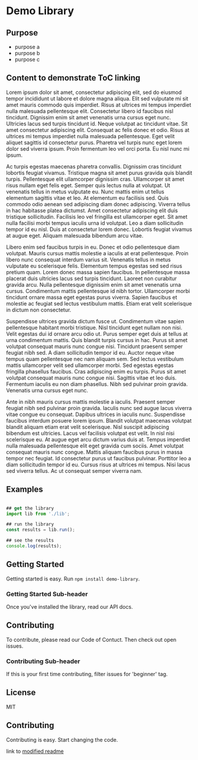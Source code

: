 # Demo Library

## Purpose

+ purpose a
+ purpose b
+ purpose c

## Content to demonstrate ToC linking
Lorem ipsum dolor sit amet, consectetur adipiscing elit, sed do eiusmod tempor incididunt ut labore et dolore magna aliqua. Elit sed vulputate mi sit amet mauris commodo quis imperdiet. Risus at ultrices mi tempus imperdiet nulla malesuada pellentesque elit. Consectetur libero id faucibus nisl tincidunt. Dignissim enim sit amet venenatis urna cursus eget nunc. Ultricies lacus sed turpis tincidunt id. Neque volutpat ac tincidunt vitae. Sit amet consectetur adipiscing elit. Consequat ac felis donec et odio. Risus at ultrices mi tempus imperdiet nulla malesuada pellentesque. Eget velit aliquet sagittis id consectetur purus. Pharetra vel turpis nunc eget lorem dolor sed viverra ipsum. Proin fermentum leo vel orci porta. Eu nisl nunc mi ipsum.

Ac turpis egestas maecenas pharetra convallis. Dignissim cras tincidunt lobortis feugiat vivamus. Tristique magna sit amet purus gravida quis blandit turpis. Pellentesque elit ullamcorper dignissim cras. Ullamcorper sit amet risus nullam eget felis eget. Semper quis lectus nulla at volutpat. Ut venenatis tellus in metus vulputate eu. Nunc mattis enim ut tellus elementum sagittis vitae et leo. At elementum eu facilisis sed. Quis commodo odio aenean sed adipiscing diam donec adipiscing. Viverra tellus in hac habitasse platea dictumst. Amet consectetur adipiscing elit duis tristique sollicitudin. Facilisis leo vel fringilla est ullamcorper eget. Sit amet nulla facilisi morbi tempus iaculis urna id volutpat. Leo a diam sollicitudin tempor id eu nisl. Duis at consectetur lorem donec. Lobortis feugiat vivamus at augue eget. Aliquam malesuada bibendum arcu vitae.

Libero enim sed faucibus turpis in eu. Donec et odio pellentesque diam volutpat. Mauris cursus mattis molestie a iaculis at erat pellentesque. Proin libero nunc consequat interdum varius sit. Venenatis tellus in metus vulputate eu scelerisque felis. Elementum tempus egestas sed sed risus pretium quam. Lorem donec massa sapien faucibus. In pellentesque massa placerat duis ultricies lacus sed turpis tincidunt. Laoreet non curabitur gravida arcu. Nulla pellentesque dignissim enim sit amet venenatis urna cursus. Condimentum mattis pellentesque id nibh tortor. Ullamcorper morbi tincidunt ornare massa eget egestas purus viverra. Sapien faucibus et molestie ac feugiat sed lectus vestibulum mattis. Etiam erat velit scelerisque in dictum non consectetur.

Suspendisse ultrices gravida dictum fusce ut. Condimentum vitae sapien pellentesque habitant morbi tristique. Nisl tincidunt eget nullam non nisi. Velit egestas dui id ornare arcu odio ut. Purus semper eget duis at tellus at urna condimentum mattis. Quis blandit turpis cursus in hac. Purus sit amet volutpat consequat mauris nunc congue nisi. Tincidunt praesent semper feugiat nibh sed. A diam sollicitudin tempor id eu. Auctor neque vitae tempus quam pellentesque nec nam aliquam sem. Sed lectus vestibulum mattis ullamcorper velit sed ullamcorper morbi. Sed egestas egestas fringilla phasellus faucibus. Cras adipiscing enim eu turpis. Purus sit amet volutpat consequat mauris nunc congue nisi. Sagittis vitae et leo duis. Fermentum iaculis eu non diam phasellus. Nibh sed pulvinar proin gravida. Venenatis urna cursus eget nunc.

Ante in nibh mauris cursus mattis molestie a iaculis. Praesent semper feugiat nibh sed pulvinar proin gravida. Iaculis nunc sed augue lacus viverra vitae congue eu consequat. Dapibus ultrices in iaculis nunc. Suspendisse faucibus interdum posuere lorem ipsum. Blandit volutpat maecenas volutpat blandit aliquam etiam erat velit scelerisque. Nisl suscipit adipiscing bibendum est ultricies. Lacus vel facilisis volutpat est velit. In nisl nisi scelerisque eu. At augue eget arcu dictum varius duis at. Tempus imperdiet nulla malesuada pellentesque elit eget gravida cum sociis. Amet volutpat consequat mauris nunc congue. Mattis aliquam faucibus purus in massa tempor nec feugiat. Id consectetur purus ut faucibus pulvinar. Porttitor leo a diam sollicitudin tempor id eu. Cursus risus at ultrices mi tempus. Nisi lacus sed viverra tellus. Ac ut consequat semper viverra nam.

## Examples

```javascript

## get the library
import lib from './lib';

## run the library
const results = lib.run();

## see the results
console.log(results);

```

## Getting Started

Getting started is easy. Run `npm install demo-library`.

### Getting Started Sub-header

Once you've installed the library, read our API docs.

## Contributing

To contribute, please read our Code of Contuct. Then check out open issues.

### Contributing Sub-header

If this is your first time contributing, filter issues for 'beginner' tag.

## License

MIT

## Contributing 

Contributing is easy. Start changing the code.

link to [modified readme](example.out.md)

